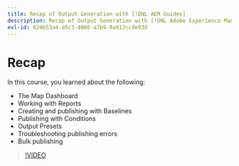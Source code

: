 ```yaml
---
title: Recap of Output Generation with [!DNL AEM Guides]
description: Recap of Output Generation with [!DNL Adobe Experience Manager Guides]
exl-id: 624b53a4-a5c3-4066-a7b9-9a913ccde93d
---
```

# Recap

In this course, you learned about the following:

- The Map Dashboard
- Working with Reports
- Creating and publishing with Baselines
- Publishing with Conditions
- Output Presets
- Troubleshooting publishing errors
- Bulk publishing

>[!VIDEO](https://video.tv.adobe.com/v/338987)
